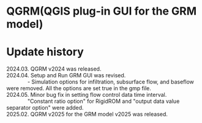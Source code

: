 # QGRM(QGIS plug-in GUI for the GRM model)

# Update history
2024.03. QGRM v2024 was released.  
2024.04. Setup and Run GRM GUI was revised.  
&nbsp;&nbsp;&nbsp;&nbsp;&nbsp;&nbsp;&nbsp;&nbsp;&nbsp;&nbsp;&nbsp;&nbsp;&nbsp; - Simulation options for infiltration, subsurface flow, and baseflow were removed. All the options are set true in the gmp file.   
2024.05. Minor bug fix in setting flow control data time interval.  
&nbsp;&nbsp;&nbsp;&nbsp;&nbsp;&nbsp;&nbsp;&nbsp;&nbsp;&nbsp;&nbsp;&nbsp;&nbsp; "Constant ratio option" for RigidROM and "output data value separator option" were added.  
2025.02. QGRM v2025 for the GRM model v2025 was released.   

